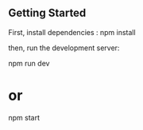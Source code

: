 ## Getting Started

First, install dependencies : 
npm install

then, run the development server:

npm run dev
# or

npm start